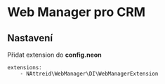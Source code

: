 # Web Manager pro CRM

## Nastavení
Přidat extension do **config.neon**
```neon
extensions:
    - NAttreid\WebManager\DI\WebManagerExtension
```
